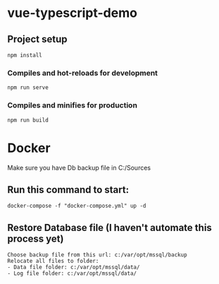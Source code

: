 # vue-typescript-demo

## Project setup
```
npm install
```

### Compiles and hot-reloads for development
```
npm run serve
```

### Compiles and minifies for production
```
npm run build
```

# Docker
Make sure you have Db backup file in C:/Sources
## Run this command to start:
```
docker-compose -f "docker-compose.yml" up -d
```
## Restore Database file (I haven't automate this process yet)
```
Choose backup file from this url: c:/var/opt/mssql/backup
Relocate all files to folder:
- Data file folder: c:/var/opt/mssql/data/
- Log file folder: c:/var/opt/mssql/data/
